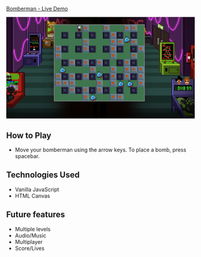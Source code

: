 [Bomberman - Live Demo](https://bgrogg.github.io/Bomberman)

![Screenshot](/assets/bombermanscreenshot.png)

## How to Play

* Move your bomberman using the arrow keys. To place a bomb, press spacebar.

## Technologies Used

* Vanilla JavaScript
* HTML Canvas

## Future features

* Multiple levels
* Audio/Music
* Multiplayer
* Score/Lives
